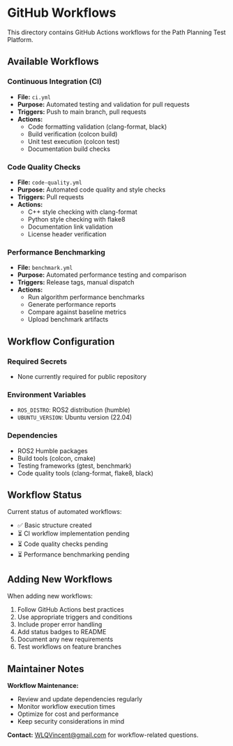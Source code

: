 # GitHub Workflows

This directory contains GitHub Actions workflows for the Path Planning Test Platform.

## Available Workflows

### Continuous Integration (CI)
- **File:** `ci.yml`
- **Purpose:** Automated testing and validation for pull requests
- **Triggers:** Push to main branch, pull requests
- **Actions:**
  - Code formatting validation (clang-format, black)
  - Build verification (colcon build)
  - Unit test execution (colcon test)
  - Documentation build checks

### Code Quality Checks
- **File:** `code-quality.yml`
- **Purpose:** Automated code quality and style checks
- **Triggers:** Pull requests
- **Actions:**
  - C++ style checking with clang-format
  - Python style checking with flake8
  - Documentation link validation
  - License header verification

### Performance Benchmarking
- **File:** `benchmark.yml`
- **Purpose:** Automated performance testing and comparison
- **Triggers:** Release tags, manual dispatch
- **Actions:**
  - Run algorithm performance benchmarks
  - Generate performance reports
  - Compare against baseline metrics
  - Upload benchmark artifacts

## Workflow Configuration

### Required Secrets
- None currently required for public repository

### Environment Variables
- `ROS_DISTRO`: ROS2 distribution (humble)
- `UBUNTU_VERSION`: Ubuntu version (22.04)

### Dependencies
- ROS2 Humble packages
- Build tools (colcon, cmake)
- Testing frameworks (gtest, benchmark)
- Code quality tools (clang-format, flake8, black)

## Workflow Status

Current status of automated workflows:

- ✅ Basic structure created
- ⏳ CI workflow implementation pending
- ⏳ Code quality checks pending
- ⏳ Performance benchmarking pending

## Adding New Workflows

When adding new workflows:

1. Follow GitHub Actions best practices
2. Use appropriate triggers and conditions
3. Include proper error handling
4. Add status badges to README
5. Document any new requirements
6. Test workflows on feature branches

## Maintainer Notes

**Workflow Maintenance:**
- Review and update dependencies regularly
- Monitor workflow execution times
- Optimize for cost and performance
- Keep security considerations in mind

**Contact:** WLQVincent@gmail.com for workflow-related questions.